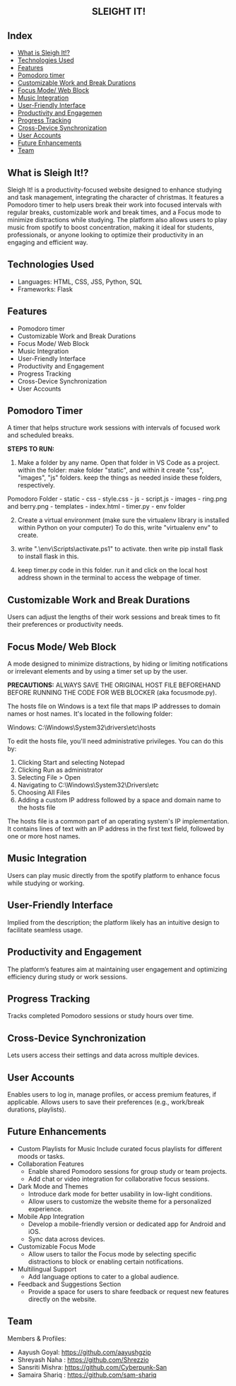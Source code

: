 ## <div align="center">SLEIGHT IT!</div>



## Index
- [What is Sleigh It!?](#what-is-sleigh-it)
- [Technologies Used](#Technologies-Used)
- [Features](#features)
- [Pomodoro timer](#Pomodoro-timer)
- [Customizable Work and Break Durations](#CustomizableWorkandBreakDurations)
- [Focus Mode/ Web Block](#webblock)
- [Music Integration](#music)
- [User-Friendly Interface](#User-Friendly)
- [Productivity and Engagemen](#Productivity)
- [Progress Tracking](#tracking)
- [Cross-Device Synchronization](#Synchronization)
- [User Accounts](#personalisation)
- [Future Enhancements](#Future-Enhancements)
- [Team](#team)



## What is Sleigh It!?
Sleigh It! is a productivity-focused website designed to enhance studying and task management, integrating the character of christmas. It features a Pomodoro timer to help users break their work into focused intervals with regular breaks, customizable work and break times, and a Focus mode to minimize distractions while studying. The platform also allows users to play music from spotify to boost concentration, making it ideal for students, professionals, or anyone looking to optimize their productivity in an engaging and efficient way.



## Technologies Used
- Languages: HTML, CSS, JSS, Python, SQL
- Frameworks: Flask



## Features
- Pomodoro timer
- Customizable Work and Break Durations
- Focus Mode/ Web Block
- Music Integration
- User-Friendly Interface
- Productivity and Engagement
- Progress Tracking
- Cross-Device Synchronization
- User Accounts



## Pomodoro Timer

A timer that helps structure work sessions with intervals of focused work and scheduled breaks.


**STEPS TO RUN:** 

1. Make a folder by any name. Open that folder in VS Code as a project. within the folder: 
 make folder "static", and within it create "css", "images", "js" folders. 
 keep the things as needed inside these folders, respectively.
 
 Pomodoro Folder - static - css - style.css
                           - js - script.js
                           - images - ring.png and berry.png
                 - templates - index.html
                 - timer.py
                 - env folder

2. Create a virtual environment (make sure the virtualenv library is installed within Python on your computer)
To do this, write "virtualenv env" to create.

3. write ".\env\Scripts\activate.ps1" to activate. then write pip install flask to install flask in this.

4. keep timer.py code in this folder. 
 run it and click on the local host address shown in the terminal to access the webpage of timer.


## Customizable Work and Break Durations
Users can adjust the lengths of their work sessions and break times to fit their preferences or productivity needs.


## Focus Mode/ Web Block

A mode designed to minimize distractions, by hiding or limiting notifications or irrelevant elements and by using a timer set up by the user.


**PRECAUTIONS:**
ALWAYS SAVE THE ORIGINAL HOST FILE BEFOREHAND BEFORE RUNNING THE CODE FOR WEB BLOCKER (aka focusmode.py).

The hosts file on Windows is a text file that maps IP addresses to domain names or host names. It's located in the following folder: 

Windows: C:\Windows\System32\drivers\etc\hosts

To edit the hosts file, you'll need administrative privileges. You can do this by: 

1. Clicking Start and selecting Notepad
2. Clicking Run as administrator
3. Selecting File > Open
4. Navigating to C:\Windows\System32\Drivers\etc
5. Choosing All Files
6. Adding a custom IP address followed by a space and domain name to the hosts file

The hosts file is a common part of an operating system's IP implementation. It contains lines of text with an IP address in the first text field, followed by one or more host names.


## Music Integration
Users can play music directly from the spotify platform to enhance focus while studying or working.

## User-Friendly Interface
Implied from the description; the platform likely has an intuitive design to facilitate seamless usage.

## Productivity and Engagement
The platform’s features aim at maintaining user engagement and optimizing efficiency during study or work sessions.

## Progress Tracking
Tracks completed Pomodoro sessions or study hours over time.

## Cross-Device Synchronization
Lets users access their settings and data across multiple devices.

## User Accounts
Enables users to log in, manage profiles, or access premium features, if applicable. Allows users to save their preferences (e.g., work/break durations, playlists).

## Future Enhancements
- Custom Playlists for Music
Include curated focus playlists for different moods or tasks.
- Collaboration Features
   - Enable shared Pomodoro sessions for group study or team projects.
   - Add chat or video integration for collaborative focus sessions.
- Dark Mode and Themes
   - Introduce dark mode for better usability in low-light conditions.
   - Allow users to customize the website theme for a personalized experience.
- Mobile App Integration
   - Develop a mobile-friendly version or dedicated app for Android and iOS.
   - Sync data across devices.
- Customizable Focus Mode
   - Allow users to tailor the Focus mode by selecting specific distractions to block or enabling certain notifications.
- Multilingual Support
   - Add language options to cater to a global audience.
- Feedback and Suggestions Section
   - Provide a space for users to share feedback or request new features directly on the website.




## Team
Members & Profiles:
- Aayush Goyal: https://github.com/aayushgzip
- Shreyash Naha : https://github.com/Shrezzio
- Sansriti Mishra: https://github.com/Cyberpunk-San
- Samaira Shariq : https://github.com/sam-shariq
